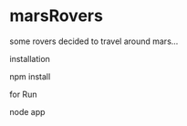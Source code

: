 # marsRovers
some rovers decided to travel around mars...


installation

npm install

for Run

node app
